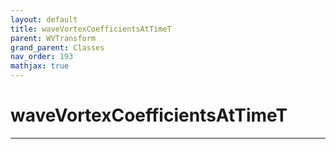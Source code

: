 ```yaml
---
layout: default
title: waveVortexCoefficientsAtTimeT
parent: WVTransform
grand_parent: Classes
nav_order: 193
mathjax: true
---
```


#  waveVortexCoefficientsAtTimeT




---

